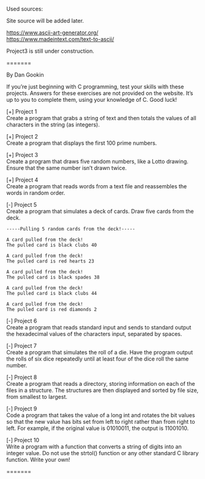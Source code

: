 Used sources:  
   
Site source will be added later.  
  
https://www.ascii-art-generator.org/  
https://www.madeintext.com/text-to-ascii/  
  
Project3 is still under construction.  

=======

By Dan Gookin

If you’re just beginning with C programming, test your skills with these projects. Answers for these exercises are not provided on the website. It’s up to you to complete them, using your knowledge of C. Good luck!

[+] Project 1  
Create a program that grabs a string of text and then totals the values of all characters in the string (as integers).

[+] Project 2  
Create a program that displays the first 100 prime numbers.

[+] Project 3  
Create a program that draws five random numbers, like a Lotto drawing. Ensure that the same number isn’t drawn twice.

[+] Project 4  
Create a program that reads words from a text file and reassembles the words in random order.

[-] Project 5  
Create a program that simulates a deck of cards. Draw five cards from the deck.
```
-----Pulling 5 random cards from the deck!-----

A card pulled from the deck!  
The pulled card is black clubs 40  
  
A card pulled from the deck!  
The pulled card is red hearts 23  
  
A card pulled from the deck!  
The pulled card is black spades 38  
  
A card pulled from the deck!  
The pulled card is black clubs 44  
  
A card pulled from the deck!  
The pulled card is red diamonds 2  
```
[-] Project 6  
Create a program that reads standard input and sends to standard output the hexadecimal values of the characters input, separated by spaces.

[-] Project 7  
Create a program that simulates the roll of a die. Have the program output the rolls of six dice repeatedly until at least four of the dice roll the same number.

[-] Project 8  
Create a program that reads a directory, storing information on each of the files in a structure. The structures are then displayed and sorted by file size, from smallest to largest.

[-] Project 9  
Code a program that takes the value of a long int and rotates the bit values so that the new value has bits set from left to right rather than from right to left. For example, if the original value is 01010011, the output is 11001010.

[-] Project 10  
Write a program with a function that converts a string of digits into an integer value. Do not use the strtol() function or any other standard C library function. Write your own!

=======


